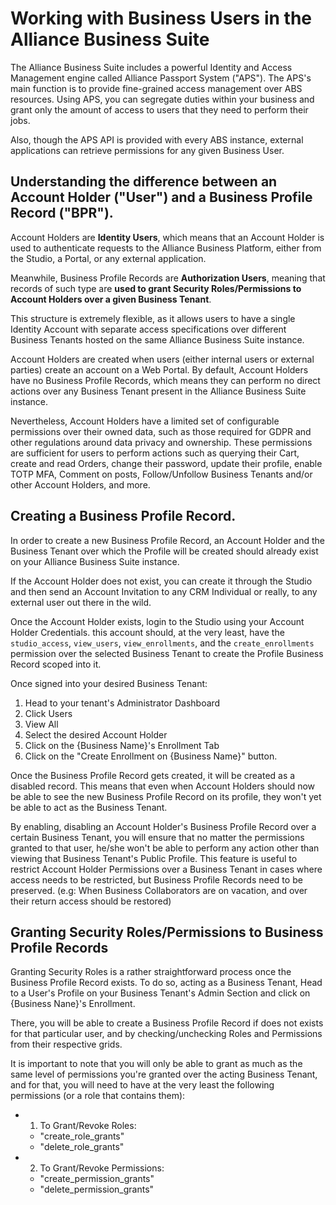 # Working with Business Users in the Alliance Business Suite

The Alliance Business Suite includes a powerful Identity and Access Management engine called Alliance Passport System ("APS"). The APS's main function is to provide fine-grained access management over ABS resources. Using APS, you can segregate duties within your business and grant only the amount of access to users that they need to perform their jobs.

Also, though the APS API is provided with every ABS instance, external applications can retrieve permissions for any given Business User.

## Understanding the difference between an Account Holder ("User") and a Business Profile Record ("BPR").

Account Holders are **Identity Users**, which means that an Account Holder is used to authenticate requests to the Alliance Business Platform, either from the Studio, a Portal, or any external application.

Meanwhile, Business Profile Records are **Authorization Users**, meaning that records of such type are **used to grant Security Roles/Permissions to Account Holders over a given Business Tenant**. 

This structure is extremely flexible, as it allows users to have a single Identity Account with separate access specifications over different Business Tenants hosted on the same Alliance Business Suite instance.

Account Holders are created when users (either internal users or external parties) create an account on a Web Portal. By default, Account Holders have no Business Profile Records, which means they can perform no direct actions over any Business Tenant present in the Alliance Business Suite instance.

Nevertheless, Account Holders have a limited set of configurable permissions over their owned data, such as those required for GDPR and other regulations around data privacy and ownership. These permissions are sufficient for users to perform actions such as querying their Cart, create and read Orders, change their password, update their profile, enable TOTP MFA, Comment on posts, Follow/Unfollow Business Tenants and/or other Account Holders, and more.

## Creating a Business Profile Record.

In order to create a new Business Profile Record, an Account Holder and the Business Tenant over which the Profile will be created should already exist on your Alliance Business Suite instance.

If the Account Holder does not exist, you can create it through the Studio and then send an Account Invitation to any CRM Individual or really, to any external user out there in the wild.

Once the Account Holder exists, login to the Studio using your Account Holder Credentials. this account should, at the very least, have the `studio_access`, `view_users`, `view_enrollments`,  and the `create_enrollments` permission over the selected Business Tenant to create the Profile Business Record scoped into it.

Once signed into your desired Business Tenant:

1. Head to your tenant's Administrator Dashboard 
2. Click Users 
3. View All 
4. Select the desired Account Holder 
5. Click on the {Business Name}'s Enrollment Tab  
6. Click on the "Create Enrollment on {Business Name}" button.

Once the Business Profile Record gets created, it will be created as a disabled record. This means that even when Account Holders should now be able to see the new Business Profile Record on its profile, they won't yet be able to act as the Business Tenant. 

By enabling, disabling an Account Holder's Business Profile Record over a certain Business Tenant, you will ensure that no matter the permissions granted to that user, he/she won't be able to perform any action other than viewing that Business Tenant's Public Profile. This feature is useful to restrict Account Holder Permissions over a Business Tenant in cases where access needs to be restricted, but Business Profile Records need to be preserved. (e.g: When Business Collaborators are on vacation, and over their return access should be restored)

## Granting Security Roles/Permissions to Business Profile Records

Granting Security Roles is a rather straightforward process once the Business Profile Record exists. To do so, acting as a Business Tenant, Head to a User's Profile on your Business Tenant's Admin Section and click on {Business Nane}'s Enrollment.

There, you will be able to create a Business Profile Record if does not exists for that particular user, and by checking/unchecking Roles and Permissions from their respective grids.

It is important to note that you will only be able to grant as much as the same level of permissions you're granted over the acting Business Tenant, and for that, you will need to have at the very least the following permissions (or a role that contains them):

- 1. To Grant/Revoke Roles:
    - "create_role_grants" 
    - "delete_role_grants" 

- 2. To Grant/Revoke Permissions:
    - "create_permission_grants" 
    - "delete_permission_grants" 










 




